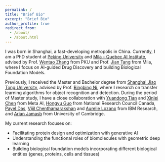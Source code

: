 ```yaml
---
permalink: /
title: "Brief Bio"
excerpt: "Brief Bio"
author_profile: true
redirect_from: 
  - /about/
  - /about.html
---
```


I was born in Shanghai, a fast-developing metropolis in China. 
Currently, I am a PhD student at [Peking University](https://english.pku.edu.cn/) and [Mila - Quebec AI Institute](https://mila.quebec/en/),
advised by Prof. [Wentao Zhang](https://zwt233.github.io/) from PKU and Prof. [Jian Tang](https://jian-tang.com/) from Mila, 
where I focus on AI-guided Drug Discovery and building Biological Foundation Models. 

[//]: # (I am also a startup member of [BioGeometry]&#40;https://www.biogeom.com/&#41;, where we aim at facilitating Protein Design with Generative AI. )

[//]: # (In Summer 2022, I am lucky to work closely with [Yuandong Tian]&#40;https://yuandong-tian.com/&#41; and [Xinlei Chen]&#40;https://xinleic.xyz/&#41; from Meta AI on multi-relational data modeling.)
Previously, I received the Master and Bachelor degree from [Shanghai Jiao Tong University](http://en.sjtu.edu.cn/), advised by Prof. [Bingbing Ni](https://scholar.google.com/citations?hl=zh-CN&user=eUbmKwYAAAAJ), where I research on transfer learning algorithms for object recognition and detection. 
During the period of Master study, I have a close collaboration with [Yuandong Tian](https://yuandong-tian.com/) and [Xinlei Chen](https://xinleic.xyz/) from Meta AI, [Hongyu Guo](http://www.site.uottawa.ca/~hguo028/mainpage.htm) from National Research Council Canada, 
[Payel Das](https://scholar.google.com/citations?user=1vs31MgAAAAJ&hl=en), [Vijil Chenthamarakshan](https://scholar.google.com/citations?user=g9hboJ0AAAAJ&hl=en) and [Aurelie Lozano](https://scholar.google.com/citations?user=4wTGaDsAAAAJ&hl=en) from IBM Research, and [Arian Jamasb](http://jamasb.io/) from University of Cambridge.

My current research focuses on:

- Facilitating protein design and optimization with generative AI
- Understanding the functional roles of biomolecules with geometric deep learning
- Building biological foundation models incorporating different biological entities (genes, proteins, cells and tissues)
